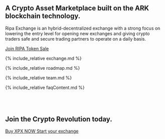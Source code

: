 <div class="business-hero">
    <div class="container">
        <h2 class="customFadeInUp">
            A Crypto Asset Marketplace built on the ARK blockchain technology.
        </h2>
        <p class="customFadeInUp">
            Ripa Exchange is an hybrid-decentralized exchange with a strong focus on lowering the entry level for opening new exchanges and giving crypto traders safe and secure trading partners to operate on a daily basis.
        </p>
        <div class="actions customFadeInUp">
            <a class="btn-shadow btn-shadow-info mr-md-1" href="https://tec.ripaex.io/sign-up">
                Join RIPA Token Sale
            </a>
        </div>
    </div>
</div>

{% include_relative exchange.md %}

{% include_relative roadmap.md %}

{% include_relative team.md %}

{% include_relative faqContent.md %}

<div class="spacial-features" data-scroll style="margin: 80px auto 0; max-width: 1400px;">
    <section class="container">
        <div class="row">
            <div class="col-12">
                <div class="header">
                    <h1 class="cta-title title">
                        Join the Crypto Revolution today.
                    </h1>
                    <a class="btn-shadow btn-shadow-info mr-md-1" href="https://tec.ripaex.io/sign-up">
                        Buy XPX NOW
                    </a>
                    <a class="btn-shadow btn-shadow-info mr-md-1" href="https://github.com/RipaEx/">
                        Start your exchange
                    </a>
                </div>
            </div>
        </div>
    </section>
</div>
